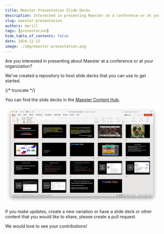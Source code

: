 ```yaml
---
title: Maester Presentation Slide Decks
description: Interested in presenting Maester at a conference or at your organization? Here are the slide decks to get you started!
slug: maester-presentation
authors: merill
tags: [presentation]
hide_table_of_contents: false
date: 2024-12-12
image: ./img/maester-presentation.png
---
```


Are you interested in presenting about Maester at a conference or at your organization?

We've created a repository to host slide decks that you can use to get started.

{/* truncate */}

You can find the slide decks in the [Maester Content Hub](https://github.com/maester365/content-hub).

![Maester Presentation](./img/maester-presentation.png)

If you make updates, create a new variation or have a slide deck or other content that you would like to share, please create a pull request.

We would love to see your contributions!
